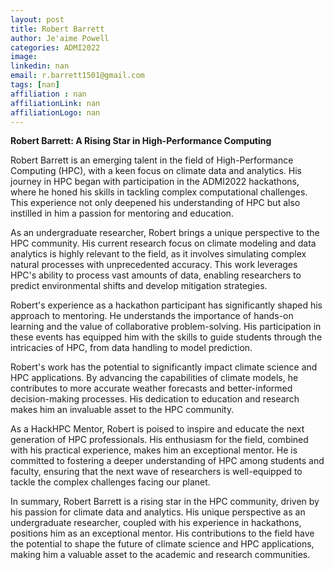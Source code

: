 ```yaml
---
layout: post
title: Robert Barrett
author: Je'aime Powell
categories: ADMI2022
image: 
linkedin: nan
email: r.barrett1501@gmail.com
tags: [nan]
affiliation : nan 
affiliationLink: nan
affiliationLogo: nan                      
---
```


**Robert Barrett: A Rising Star in High-Performance Computing**
 
 Robert Barrett is an emerging talent in the field of High-Performance Computing (HPC), with a keen focus on climate data and analytics. His journey in HPC began with participation in the ADMI2022 hackathons, where he honed his skills in tackling complex computational challenges. This experience not only deepened his understanding of HPC but also instilled in him a passion for mentoring and education.
 
 As an undergraduate researcher, Robert brings a unique perspective to the HPC community. His current research focus on climate modeling and data analytics is highly relevant to the field, as it involves simulating complex natural processes with unprecedented accuracy. This work leverages HPC's ability to process vast amounts of data, enabling researchers to predict environmental shifts and develop mitigation strategies.
 
 Robert's experience as a hackathon participant has significantly shaped his approach to mentoring. He understands the importance of hands-on learning and the value of collaborative problem-solving. His participation in these events has equipped him with the skills to guide students through the intricacies of HPC, from data handling to model prediction.
 
 Robert's work has the potential to significantly impact climate science and HPC applications. By advancing the capabilities of climate models, he contributes to more accurate weather forecasts and better-informed decision-making processes. His dedication to education and research makes him an invaluable asset to the HPC community.
 
 As a HackHPC Mentor, Robert is poised to inspire and educate the next generation of HPC professionals. His enthusiasm for the field, combined with his practical experience, makes him an exceptional mentor. He is committed to fostering a deeper understanding of HPC among students and faculty, ensuring that the next wave of researchers is well-equipped to tackle the complex challenges facing our planet.
 
 In summary, Robert Barrett is a rising star in the HPC community, driven by his passion for climate data and analytics. His unique perspective as an undergraduate researcher, coupled with his experience in hackathons, positions him as an exceptional mentor. His contributions to the field have the potential to shape the future of climate science and HPC applications, making him a valuable asset to the academic and research communities.  
                    
